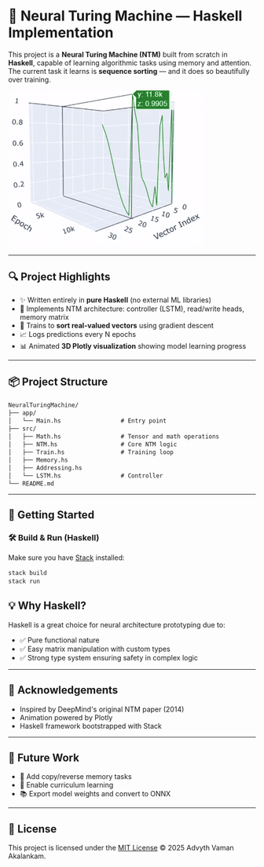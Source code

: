 # 🧠 Neural Turing Machine — Haskell Implementation

This project is a **Neural Turing Machine (NTM)** built from scratch in **Haskell**, capable of learning algorithmic tasks using memory and attention. The current task it learns is **sequence sorting** — and it does so beautifully over training.

![Demo Animation](https://github.com/AdvythVaman05/NeuralTuringMachine/blob/4664a4ceace7d968a9ce19351c8c28de87c607aa/cropped_output%20(1).gif)

---

## 🔍 Project Highlights

- ✨ Written entirely in **pure Haskell** (no external ML libraries)
- 🧠 Implements NTM architecture: controller (LSTM), read/write heads, memory matrix
- 🧪 Trains to **sort real-valued vectors** using gradient descent
- 📈 Logs predictions every N epochs
- 📊 Animated **3D Plotly visualization** showing model learning progress

---

## 📦 Project Structure

```
NeuralTuringMachine/
├── app/
│   └── Main.hs                 # Entry point
├── src/
│   ├── Math.hs                 # Tensor and math operations
│   ├── NTM.hs                  # Core NTM logic
│   ├── Train.hs                # Training loop
│   ├── Memory.hs
│   ├── Addressing.hs
│   └── LSTM.hs                 # Controller
└── README.md
```

---

## 🚀 Getting Started

### 🛠️ Build & Run (Haskell)

Make sure you have [Stack](https://docs.haskellstack.org/en/stable/README/) installed:

```bash
stack build
stack run
```

## 💡 Why Haskell?

Haskell is a great choice for neural architecture prototyping due to:

- ✅ Pure functional nature
- ✅ Easy matrix manipulation with custom types
- ✅ Strong type system ensuring safety in complex logic

---

## 🙌 Acknowledgements

- Inspired by DeepMind's original NTM paper (2014)
- Animation powered by Plotly
- Haskell framework bootstrapped with Stack

---

## 🧠 Future Work

- 🧮 Add copy/reverse memory tasks
- 🎯 Enable curriculum learning
- 📚 Export model weights and convert to ONNX

---

## 📄 License

This project is licensed under the [MIT License](LICENSE) © 2025 Advyth Vaman Akalankam.
